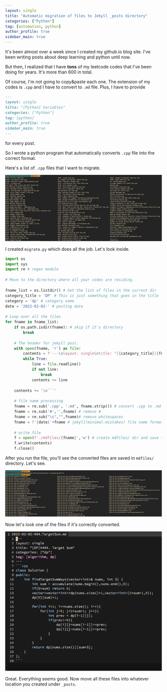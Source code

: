 ```yaml
---
layout: single
title: "Automatic migration of files to Jekyll _posts directory"
categories: ["Python"]
tag: [automation, python]
author_profile: true
sidebar_main: true
---
```


It's been almost over a week since I created my github.io blog site. I've been writing posts about deep learning and python until now.

But then, I realized that I have **tons** of my leetcode codes that I've been doing for years. It's more than 600 in total.

Of course, I'm not going to copy&paste each one. The extension of my codes is `.cpp` and I have to convert to `.md` file. Plus, I have to provide

```markdown
---
layout: single
title: "[Python] Variables"
categories: ["Python"]
tag: [python]
author_profile: true
sidebar_main: true
---
```

for every post.

So I wrote a python program that automatically converts `.cpp` file into the correct format.

Here's a list of `.cpp` files that I want to migrate.

![img](../../assets/images/Python/migrate.png)

I created `migrate.py` which does all the job. Let's look inside.

````python
import os
import sys
import re # regex module

# Move to the directory where all your codes are residing.

fname_list = os.listdir() # Get the list of files in the current dir
category_title = 'DP' # This is just something that goes in the title for github.io
category = 'dp' # category name
date = '2022-02-02-' # posting date

# Loop over all the files
for fname in fname_list:
    if os.path.isdir(fname): # skip if it's directory
        break

    # The header for jekyll post.
    with open(fname, 'r') as file:
        contents = f'---\nlayout: single\ntitle: "[{category_title}]{fname[:-4]}"\ncategories: ["{category}"]\ntag: [algorithm, {category}]\n---\n```cpp\n'
        while True:
            line = file.readline()
            if not line:
                break
            contents += line

    contents += '\n```'

    # file name processing
    fname = re.sub('.cpp', '.md', fname.strip()) # convert .cpp to .md / remove whitespaces
    fname = re.sub('#','',fname) # remove #
    fname = re.sub("\s","",fname)# remove whitespaces
    fname = f'{date}'+fname # jekyll(minimal-mistakes) file name format

    # write file
    f = open(f'./mdfiles/{fname}','w') # create mdfiles/ dir and save there
    f.write(contents)
    f.close()

````

After you run the file, you'll see the converted files are saved in `mdfiles/` directory. Let's see.

![img](../../assets/images/Python/migrate2.png)

Now let's look one of the files if it's correctly converted.

![img](../../assets/images/Python/migrate3.png)

Great. Everything seems good. Now move all these files into whatever location you created under `_posts`.

